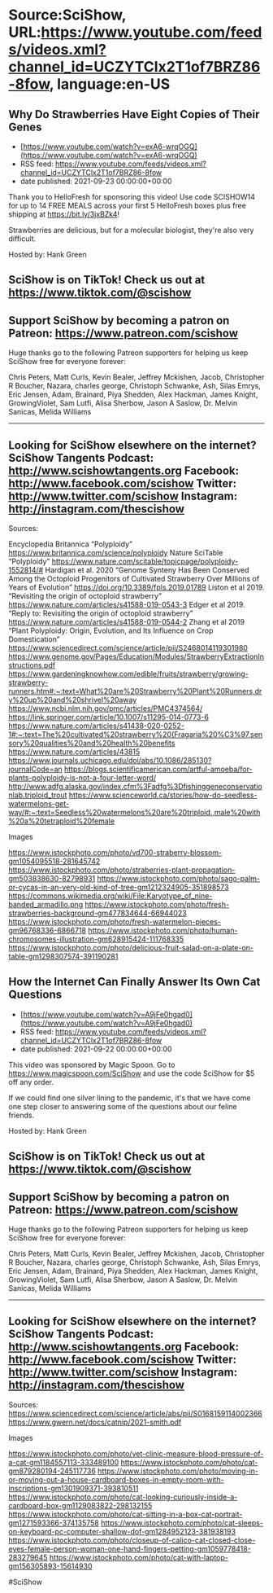 # Source:SciShow, URL:https://www.youtube.com/feeds/videos.xml?channel_id=UCZYTClx2T1of7BRZ86-8fow, language:en-US

## Why Do Strawberries Have Eight Copies of Their Genes
 - [https://www.youtube.com/watch?v=exA6-wrqOGQ](https://www.youtube.com/watch?v=exA6-wrqOGQ)
 - RSS feed: https://www.youtube.com/feeds/videos.xml?channel_id=UCZYTClx2T1of7BRZ86-8fow
 - date published: 2021-09-23 00:00:00+00:00

Thank you to HelloFresh for sponsoring this video! Use code SCISHOW14 for up to 14 FREE MEALS across your first 5 HelloFresh boxes plus free shipping at https://bit.ly/3jxBZk4!

Strawberries are delicious, but for a molecular biologist, they're also very difficult.

Hosted by: Hank Green

SciShow is on TikTok!  Check us out at https://www.tiktok.com/@scishow 
----------
Support SciShow by becoming a patron on Patreon: https://www.patreon.com/scishow
----------
Huge thanks go to the following Patreon supporters for helping us keep SciShow free for everyone forever:

Chris Peters, Matt Curls, Kevin Bealer, Jeffrey Mckishen, Jacob, Christopher R Boucher, Nazara, charles george, Christoph Schwanke, Ash, Silas Emrys, Eric Jensen, Adam, Brainard, Piya Shedden, Alex Hackman, James Knight, GrowingViolet, Sam Lutfi, Alisa Sherbow, Jason A Saslow, Dr. Melvin Sanicas, Melida Williams

----------
Looking for SciShow elsewhere on the internet?
SciShow Tangents Podcast: http://www.scishowtangents.org
Facebook: http://www.facebook.com/scishow
Twitter: http://www.twitter.com/scishow
Instagram: http://instagram.com/thescishow
----------
Sources:

Encyclopedia Britannica “Polyploidy” https://www.britannica.com/science/polyploidy
Nature SciTable “Polyploidy” https://www.nature.com/scitable/topicpage/polyploidy-1552814/# 
Hardigan et al. 2020 “Genome Synteny Has Been Conserved Among the Octoploid Progenitors of Cultivated Strawberry Over Millions of Years of Evolution”  https://doi.org/10.3389/fpls.2019.01789 
Liston et al 2019. “Revisiting the origin of octoploid strawberry” https://www.nature.com/articles/s41588-019-0543-3 
Edger et al 2019. “Reply to: Revisiting the origin of octoploid strawberry” https://www.nature.com/articles/s41588-019-0544-2 
Zhang et al 2019 “Plant Polyploidy: Origin, Evolution, and Its Influence on Crop Domestication” https://www.sciencedirect.com/science/article/pii/S2468014119301980 
https://www.genome.gov/Pages/Education/Modules/StrawberryExtractionInstructions.pdf 
https://www.gardeningknowhow.com/edible/fruits/strawberry/growing-strawberry-runners.htm#:~:text=What%20are%20Strawberry%20Plant%20Runners,dry%20up%20and%20shrivel%20away 
https://www.ncbi.nlm.nih.gov/pmc/articles/PMC4374564/
https://link.springer.com/article/10.1007/s11295-014-0773-6
https://www.nature.com/articles/s41438-020-0252-1#:~:text=The%20cultivated%20strawberry%20(Fragaria%20%C3%97,sensory%20qualities%20and%20health%20benefits 
https://www.nature.com/articles/43815 
https://www.journals.uchicago.edu/doi/abs/10.1086/285130?journalCode=an 
https://blogs.scientificamerican.com/artful-amoeba/for-plants-polyploidy-is-not-a-four-letter-word/ 
http://www.adfg.alaska.gov/index.cfm%3Fadfg%3Dfishinggeneconservationlab.triploid_trout 
https://www.scienceworld.ca/stories/how-do-seedless-watermelons-get-way/#:~:text=Seedless%20watermelons%20are%20triploid.,male%20with%20a%20tetraploid%20female 


Images

https://www.istockphoto.com/photo/vd700-straberry-blossom-gm1054095518-281645742
https://www.istockphoto.com/photo/straberries-plant-propagation-gm503838630-82798931
https://www.istockphoto.com/photo/sago-palm-or-cycas-in-an-very-old-kind-of-tree-gm1212324905-351898573
https://commons.wikimedia.org/wiki/File:Karyotype_of_nine-banded_armadillo.png
https://www.istockphoto.com/photo/fresh-strawberries-background-gm477834644-66944023
https://www.istockphoto.com/photo/fresh-watermelon-pieces-gm96768336-6866718
https://www.istockphoto.com/photo/human-chromosomes-illustration-gm628915424-111768335
https://www.istockphoto.com/photo/delicious-fruit-salad-on-a-plate-on-table-gm1298307574-391190281

## How the Internet Can Finally Answer Its Own Cat Questions
 - [https://www.youtube.com/watch?v=A9jFe0hgad0](https://www.youtube.com/watch?v=A9jFe0hgad0)
 - RSS feed: https://www.youtube.com/feeds/videos.xml?channel_id=UCZYTClx2T1of7BRZ86-8fow
 - date published: 2021-09-22 00:00:00+00:00

This video was sponsored by Magic Spoon. Go to https://www.magicspoon.com/SciShow and use the code SciShow for $5 off any order.

If we could find one silver lining to the pandemic, it's that we have come one step closer to answering some of the questions about our feline friends.

Hosted by: Hank Green

SciShow is on TikTok!  Check us out at https://www.tiktok.com/@scishow 
----------
Support SciShow by becoming a patron on Patreon: https://www.patreon.com/scishow
----------
Huge thanks go to the following Patreon supporters for helping us keep SciShow free for everyone forever:

Chris Peters, Matt Curls, Kevin Bealer, Jeffrey Mckishen, Jacob, Christopher R Boucher, Nazara, charles george, Christoph Schwanke, Ash, Silas Emrys, Eric Jensen, Adam, Brainard, Piya Shedden, Alex Hackman, James Knight, GrowingViolet, Sam Lutfi, Alisa Sherbow, Jason A Saslow, Dr. Melvin Sanicas, Melida Williams

----------
Looking for SciShow elsewhere on the internet?
SciShow Tangents Podcast: http://www.scishowtangents.org
Facebook: http://www.facebook.com/scishow
Twitter: http://www.twitter.com/scishow
Instagram: http://instagram.com/thescishow
----------
Sources:
https://www.sciencedirect.com/science/article/abs/pii/S0168159114002366
https://www.gwern.net/docs/catnip/2021-smith.pdf

Images

https://www.istockphoto.com/photo/vet-clinic-measure-blood-pressure-of-a-cat-gm1184557113-333489100
https://www.istockphoto.com/photo/cat-gm879280194-245117736
https://www.istockphoto.com/photo/moving-in-or-moving-out-a-house-cardboard-boxes-in-empty-room-with-inscriptions-gm1301909371-393810511
https://www.istockphoto.com/photo/cat-looking-curiously-inside-a-cardboard-box-gm1129083822-298132155
https://www.istockphoto.com/photo/cat-sitting-in-a-box-cat-portrait-gm1271593366-374135758
https://www.istockphoto.com/photo/cat-sleeps-on-keyboard-pc-computer-shallow-dof-gm1284952123-381938193
https://www.istockphoto.com/photo/closeup-of-calico-cat-closed-close-eyes-female-person-woman-one-hand-fingers-petting-gm1059778418-283279645
https://www.istockphoto.com/photo/cat-with-laptop-gm156305893-15614930

#SciShow

